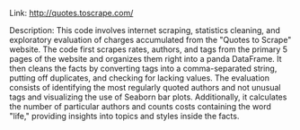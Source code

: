 Link: http://quotes.toscrape.com/


Description:
This code involves internet scraping, statistics cleaning, and exploratory evaluation of charges accumulated from the "Quotes to Scrape" website. The code first scrapes rates, authors, and tags from the primary 5 pages of the website and organizes them right into a panda DataFrame. It then cleans the facts by converting tags into a comma-separated string, putting off duplicates, and checking for lacking values. The evaluation consists of identifying the most regularly quoted authors and not unusual tags and visualizing the use of Seaborn bar plots. Additionally, it calculates the number of particular authors and counts costs containing the word "life," providing insights into topics and styles inside the facts.

